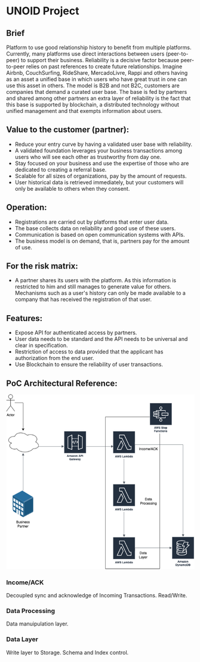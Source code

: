 # UNOID Project

## Brief
Platform to use good relationship history to benefit from multiple platforms. Currently, many platforms use direct interactions between users (peer-to-peer) to support their business. Reliability is a decisive factor because peer-to-peer relies on past references to create future relationships. Imagine Airbnb, CouchSurfing, RideShare, MercadoLivre, Rappi and others having as an asset a unified base in which users who have great trust in one can use this asset in others. The model is B2B and not B2C, customers are companies that demand a curated user base. The base is fed by partners and shared among other partners an extra layer of reliability is the fact that this base is supported by blockchain, a distributed technology without unified management and that exempts information about users.

## Value to the customer (partner):
- Reduce your entry curve by having a validated user base with reliability.
- A validated foundation leverages your business transactions among users who will see each other as trustworthy from day one.
- Stay focused on your business and use the expertise of those who are dedicated to creating a referral base.
- Scalable for all sizes of organizations, pay by the amount of requests.
- User historical data is retrieved immediately, but your customers will only be available to others when they consent.

## Operation:
- Registrations are carried out by platforms that enter user data.
- The base collects data on reliability and good use of these users.
- Communication is based on open communication systems with APIs.
- The business model is on demand, that is, partners pay for the amount of use.

## For the risk matrix:
- A partner shares its users with the platform. As this information is restricted to him and still manages to generate value for others. Mechanisms such as a user's history can only be made available to a company that has received the registration of that user.

## Features:
- Expose API for authenticated access by partners.
- User data needs to be standard and the API needs to be universal and clear in specification.
- Restriction of access to data provided that the applicant has authorization from the end user.
- Use Blockchain to ensure the reliability of user transactions.

## PoC Architectural Reference:
<p align="center">
  <img src="poc_arch.png">
</p>

### Income/ACK
Decoupled sync and acknowledge of Incoming Transactions. Read/Write.

### Data Processing
Data manuipulation layer.

### Data Layer
Write layer to Storage. Schema and Index control.
